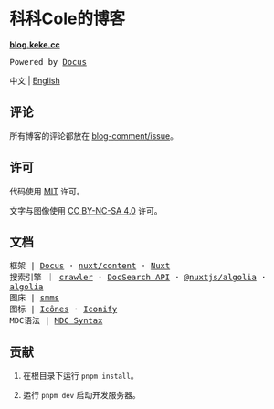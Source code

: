 # 科科Cole的博客

**[blog.keke.cc](https://blog.keke.cc/)**

<samp>Powered by <a href="https://docus.dev/" target="_blank">Docus</a></samp>

中文 | [English](./README.en.md)

## 评论

所有博客的评论都放在 [blog-comment/issue](https://github.com/Bernankez/blog-comment/issues)。

## 许可

代码使用 [MIT](./LICENSE) 许可。

文字与图像使用 [CC BY-NC-SA 4.0](https://creativecommons.org/licenses/by-nc-sa/4.0/) 许可。

## 文档

<samp>
框架 | 
<a href="https://docus.dev/" target="_blank">Docus</a> · 
<a href="https://content.nuxtjs.org/" target="_blank">nuxt/content</a> · 
<a href="https://nuxt.com.cn/" target="_blank">Nuxt</a>
</samp>
<br>
<samp>
搜索引擎 ｜ 
<a href="https://crawler.algolia.com/">crawler</a> · 
<a href="https://docsearch.algolia.com/docs/api" target="_blank">DocSearch API</a> · 
<a href="https://algolia.nuxtjs.org/">@nuxtjs/algolia</a> · 
<a href="https://www.algolia.com/">algolia</a> 
</samp>
<br>
<samp>
图床 | 
<a href="https://smms.app/" target="_blank">smms</a>
</samp>
<br>
<samp>
图标 | 
<a href="https://icones.js.org/" target="_blank">Icônes</a> · 
<a href="https://icon-sets.iconify.design/" target="_blank">Iconify</a>
</samp>
<br>
<samp>
MDC语法 | 
<a href="https://content.nuxtjs.org/guide/writing/mdc" target="_blank">MDC Syntax</a>
</samp>

## 贡献

1. 在根目录下运行 `pnpm install`。

2. 运行 `pnpm dev` 启动开发服务器。
